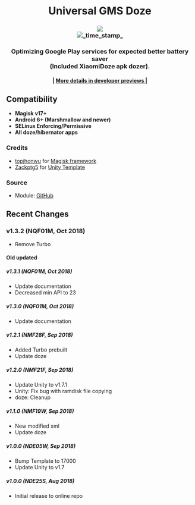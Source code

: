 <h1 align="center">Universal GMS Doze</h1>

<h3 align="center">
  <a href="https://t.me/GLdppc"><img src="https://img.shields.io/badge/Telegram-Channel-blue.svg?longCache=true&style=flat-square"></a><br /><img src="https://img.shields.io/badge/Status-Stable-green.svg?longCache=true&style=flat-square"
      alt="_time_stamp_" />

<h3 align="center">Optimizing Google Play services for expected better battery saver <br />(Included XiaomiDoze apk dozer).</h3>

<h4 align="center">
  <span> | </span>
  <a href="https://developer.android.com/training/monitoring-device-state/doze-standby">
    More details in developer previews
  </a>
  <span> | </span>
</h4>

## Compatibility
- __Magisk v17+__
- __Android 6+ (Marshmallow and newer)__
- __SELinux Enforcing/Permissive__
- __All doze/hibernator apps__

### Credits
- [topjhonwu](https://github.com/topjohnwu) for [Magisk framework](https://forum.xda-developers.com/apps/magisk/official-magisk-v7-universal-systemless-t3473445)
- [Zackptg5](https://github.com/Zackptg5) for [Unity Template](https://github.com/Zackptg5/Unity)

### Source
- Module: [GitHub](https://github.com/gloeyisk/universal-gms-doze)

## Recent Changes
### v1.3.2 (NQF01M, Oct 2018)
- Remove Turbo

#### Old updated
##### v1.3.1 (NQF01M, Oct 2018)
- Update documentation
- Decreased min API to 23

##### v1.3.0 (NQF01M, Oct 2018)
- Update documentation

##### v1.2.1 (NMF28F, Sep 2018)
- Added Turbo prebuilt
- Update doze

##### v1.2.0 (NMF21F, Sep 2018)
- Update Unity to v1.7.1
- Unity: Fix bug with ramdisk file copying
- doze: Cleanup

##### v1.1.0 (NMF19W, Sep 2018)
- New modified xml
- Update doze

##### v1.0.0 (NDE05W, Sep 2018)
- Bump Template to 17000
- Update Unity to v1.7

##### v1.0.0 (NDE25S, Aug 2018)
- Initial release to online repo


